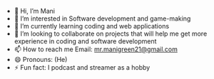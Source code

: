 - 👋 Hi, I’m Mani
- 👀 I’m interested in Software development and game-making
- 🌱 I’m currently learning coding and web applications
- 💞️ I’m looking to collaborate on projects that will help me get more experience in coding and software development
- 📫 How to reach me Email: mr.manigreen21@gmail.com
- 😄 Pronouns: (He)
- ⚡ Fun fact: I podcast and streamer as a hobby

<!---
KAMGreed/KAMGreed is a ✨ special ✨ repository because its `README.md` (this file) appears on your GitHub profile.
You can click the Preview link to take a look at your changes.
--->
